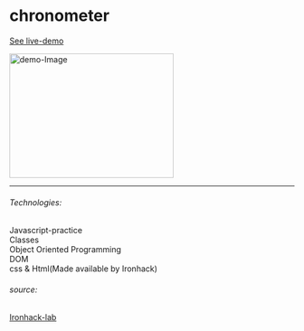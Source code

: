 # chronometer

[See live-demo](https://cleverttech.github.io/chronometer/)

<img src="https://github.com/Cleverttech/recipes/blob/master/chronometer.PNG" alt="demo-Image" margin="auto 0px" width="290" height="220"/>
<hr>

###### Technologies:
Javascript-practice <br>
Classes <br>
Object Oriented Programming <br>
DOM <br>
css & Html(Made available by Ironhack)

###### source:

[Ironhack-lab](https://github.com/ironhack-labs/lab-chronometer)
